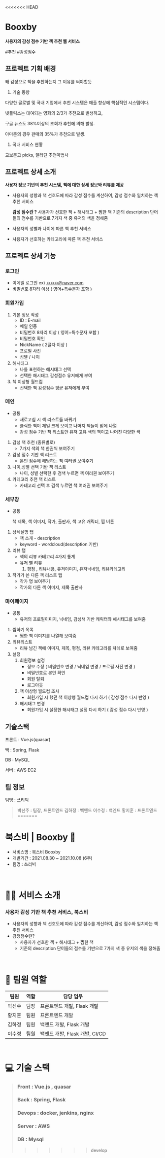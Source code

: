 <<<<<<< HEAD
# Booxby

**사용자의 감성 점수 기반 책 추천 웹 서비스**

\#추천 #감성점수

## 프로젝트 기획 배경

왜 감성으로 책을 추천하는지 그 이유를 써야할듯

1. 기술 동향

다양한 글로벌 및 국내 기업에서 추천 시스템은 매출 향상에 핵심적인 시스템이다.

넷플릭스는 대여되는 영화의 2/3가 추천으로 발생하고,

구글 뉴스도 38%이상의 조회가 추천에 의해 발생.

아마존의 경우 판매의 35%가 추천으로 발생.

1. 국내 서비스 현황

교보문고 picks, 알라딘 추천마법사

## 프로젝트 상세 소개

**사용자 정보 기반의 추천 시스템, 책에 대한 상세 정보와 리뷰를 제공**

- 사용자의 성향과 책 선호도에 따라 감성 점수를 계산하여, 감성 점수와 일치하는 책 추천 서비스

  **감성 점수란 ?** 사용자가 선호한 책  + 해시태그 + 찜한 책 기준의 description 단어들의 점수를  기반으로 7가지 색 중 유저의 색을 정해줌

- 사용자의 성별과 나이에 따른 책 추천 서비스

- 사용자가 선호하는 카테고리에 따른 책 추천 서비스

## 프로젝트 상세 기능

### 로그인

- 이메일 로그인 ex) ㅁㅁㅁ@naver.com
- 비밀번호 8자리 이상 ( 영어+특수문자 포함 )

### 회원가입

1. 기본 정보 작성
   - ID : E-mail
   - 메일 인증
   - 비밀번호 8자리 이상 ( 영어+특수문자 포함 )
   - 비밀번호 확인
   - NickName ( 2글자 이상 )
   - 프로필 사진
   - 성별 / 나이
2. 해시태그
   - 나를 표현하는 해시태그 선택
   - 선택한 해시태그 감성점수 유저에게 부여
3. 책 이상형 월드컵
   - 선택한 책 감성점수 평균 유저에게 부여

### 메인

- 공통
  - 새로고침 시 책 리스트들 바뀌기
  - 클릭한 책이 제일 크게 보이고 나머지 책들이 밑에 나열
  - 감성 점수 기반 책 리스트만 유저 고유 색의 책이고 나머진 다양한 색

1. 감성 책 추천 (종류별로)
   - 7가지 색의 책 한권씩 보여주기
2. 감성 점수 기반 책 리스트
   - 본인 점수에 해당하는 책 여러권 보여주기
3. 나이,성별 선택 기반 책 리스트
   - 나이, 성별 선택한 후 검색 누르면 책 여러권 보여주기
4. 카테고리 추천 책 리스트
   - 카테고리 선택 후 검색 누르면 책 여러권 보여주기

### 세부창

- 공통

  책 제목, 책 이미지, 작가, 출판사, 책 고유 캐릭터, 찜 버튼

1. 상세설명 탭
   - 책 소개 - description
   - keyword - wordcloud(description 기반)
2. 리뷰 탭
   - 책의 리뷰 카테고리 4가지 통계
   - 유저 별 리뷰
     1. 평점 , 리뷰내용, 유저이미지, 유저닉네임, 리뷰카테고리
3. 작가가 쓴 다른 책 리스트 탭
   - 작가 명 보여주기
   - 작가의 다른 책 이미지, 제목 출판사

### 마이페이지

- 공통
  - 유저의 프로필이미지, 닉네임, 감성색 기반 캐릭터와 해시태그를 보여줌

1. 찜하기 목록
   - 찜한 책 이미지를 나열해 보여줌
2. 리뷰리스트
   - 리뷰 남긴 책에 이미지, 제목, 평점, 리뷰 카테고리를 차례로 보여줌
3. 설정
   1. 회원정보 설정
      - 정보 수정 ( 비밀번호 변경 / 닉네임 변경 / 프로필 사진 변경 )
      - 비밀번호로 본인 확인
      - 회원 탈퇴
      - 로그아웃
   2. 책 이상형 월드컵 조사
      - 회원가입 시 했던 책 이상형 월드컵 다시 하기 ( 감성 점수 다시 반영 )
   3. 해시태그 변경
      - 회원가입 시 설정한 해시태그 설정 다시 하기 ( 감성 점수 다시 반영 )

## 기술스택

프론트 : Vue.js(quasar)

백 : Spring, Flask

DB : MySQL

서버 : AWS EC2

## 팀 정보

팀명 : 쓰리빅

> 박선주 : 팀장, 프론트엔드 김하정 : 백엔드 이수정 : 백엔드 황지훈 : 프론트엔드
=======
# 북스비 | Booxby 📖

- 서비스명 : 북스비 Booxby
- 개발기간 : 2021.08.30 ~ 2021.10.08 (6주)
- 팀명 : 쓰리빅

<br>

# 💁‍♀️ 서비스 소개

   ### 사용자 감성 기반 책 추천 서비스, 북스비
   - 사용자의 성향과 책 선호도에 따라 감성 점수를 계산하여, 감성 점수와 일치하는 책 추천 서비스
   - 감정점수란?
        - 사용자가 선호한 책  + 해시태그 + 찜한 책
        - 기준의 description 단어들의 점수를  기반으로 7가지 색 중 유저의 색을 정해줌
  

<br>

# 👩 팀원 역할
| 팀원 | 역할 | 담당 업무
| ------ | ------ | ------ |
| 박선주 | 팀장 | 프론트엔드 개발, Flask 개발 |
| 황지훈 | 팀원 | 프론트엔드 개발 |
| 김하정 | 팀원 | 백엔드 개발, Flask 개발 |
| 이수정 | 팀원 | 백엔드 개발, Flask 개발, CI/CD |

<br>

# 💻 기술 스택
> ### Front : Vue.js , quasar
> ### Back : Spring, Flask
> ### Devops : docker, jenkins, nginx
> ### Server : AWS
> ### DB : Mysql
>>>>>>> develop
